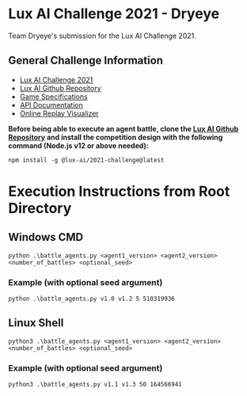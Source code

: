 # Lux AI Challenge 2021 - Dryeye
Team Dryeye's submission for the Lux AI Challenge 2021.

## General Challenge Information 
* [Lux AI Challenge 2021](https://www.kaggle.com/c/lux-ai-2021/overview)
* [Lux AI Github Repository](https://github.com/Lux-AI-Challenge/Lux-Design-2021)
* [Game Specifications](https://www.lux-ai.org/specs-2021)
* [API Documentation](https://github.com/Lux-AI-Challenge/Lux-Design-2021/tree/master/kits)
* [Online Replay Visualizer](https://2021vis.lux-ai.org/)

**Before being able to execute an agent battle, clone the [Lux AI Github Repository](https://github.com/Lux-AI-Challenge/Lux-Design-2021) and install the competition design with the following command (Node.js v12 or above needed):**

`npm install -g @lux-ai/2021-challenge@latest`

# Execution Instructions from Root Directory
## Windows CMD
`python .\battle_agents.py <agent1_version> <agent2_version> <number_of_battles> <optional_seed>`
### Example (with optional seed argument)
`python .\battle_agents.py v1.0 v1.2 5 510319936`
## Linux Shell
`python3 .\battle_agents.py <agent1_version> <agent2_version> <number_of_battles> <optional_seed>`
### Example (with optional seed argument)
`python3 .\battle_agents.py v1.1 v1.3 50 164566941`
